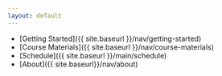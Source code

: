 ```yaml
---
layout: default
---
```


* [Getting Started]({{ site.baseurl }}/nav/getting-started)
* [Course Materials]({{ site.baseurl }}/nav/course-materials)
* [Schedule]({{ site.baseurl }}/main/schedule)
* [About]({{ site.baseurl}}/nav/about)

